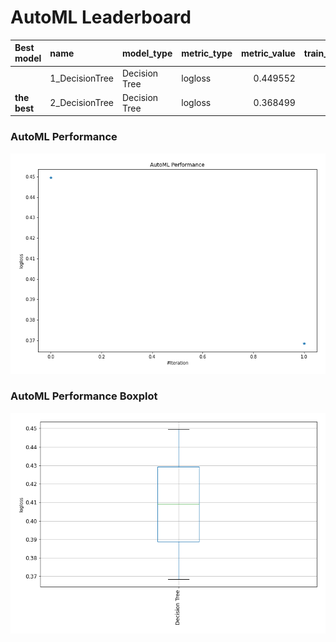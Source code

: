 # AutoML Leaderboard

| Best model   | name           | model_type    | metric_type   |   metric_value |   train_time | Link                                     |
|:-------------|:---------------|:--------------|:--------------|---------------:|-------------:|:-----------------------------------------|
|              | 1_DecisionTree | Decision Tree | logloss       |       0.449552 |        13.4  | [Results link](1_DecisionTree/README.md) |
| **the best** | 2_DecisionTree | Decision Tree | logloss       |       0.368499 |         8.96 | [Results link](2_DecisionTree/README.md) |

### AutoML Performance
![AutoML Performance](ldb_performance.png)

### AutoML Performance Boxplot
![AutoML Performance Boxplot](ldb_performance_boxplot.png)